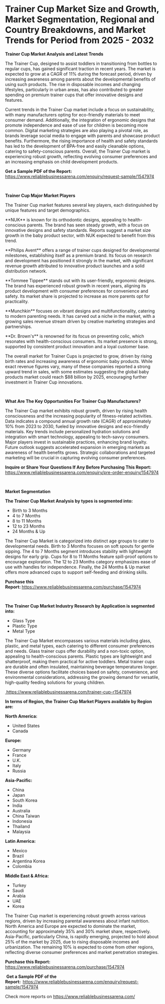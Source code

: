 <p><h1>Trainer Cup Market Size and Growth, Market Segmentation, Regional and Country Breakdowns, and Market Trends for Period from 2025 -  2032</h1></p><p><strong>Trainer Cup Market Analysis and Latest Trends</strong></p>
<p><p>The Trainer Cup, designed to assist toddlers in transitioning from bottles to regular cups, has gained significant traction in recent years. The market is expected to grow at a CAGR of 11% during the forecast period, driven by increasing awareness among parents about the developmental benefits of using such products. The rise in disposable incomes and changing lifestyles, particularly in urban areas, has also contributed to greater spending on premium trainer cups that offer innovative designs and features.</p><p>Current trends in the Trainer Cup market include a focus on sustainability, with many manufacturers opting for eco-friendly materials to meet consumer demand. Additionally, the integration of ergonomic designs that promote independence and ease of use for children is becoming more common. Digital marketing strategies are also playing a pivotal role, as brands leverage social media to engage with parents and showcase product benefits. Furthermore, the rising importance of health and safety standards has led to the development of BPA-free and easily cleanable options, catering to safety-conscious parents. Overall, the Trainer Cup market is experiencing robust growth, reflecting evolving consumer preferences and an increasing emphasis on child development products.</p></p>
<p><strong>Get a Sample PDF of the Report:&nbsp;</strong> <a href="https://www.reliablebusinessarena.com/enquiry/request-sample/1547974?utm_campaign=2530&utm_medium=2&utm_source=Github&utm_content=ia&utm_term=05042025&utm_id=trainer-cup">https://www.reliablebusinessarena.com/enquiry/request-sample/1547974</a></p>
<p>&nbsp;</p>
<p><strong>Trainer Cup Major Market Players</strong></p>
<p><p>The Trainer Cup market features several key players, each distinguished by unique features and target demographics. </p><p>**NUK** is known for its orthodontic designs, appealing to health-conscious parents. The brand has seen steady growth, with a focus on innovative designs and safety standards. Reports suggest a market size growth in the baby product sector, with NUK expected to benefit from this trend.</p><p>**Philips Avent** offers a range of trainer cups designed for developmental milestones, establishing itself as a premium brand. Its focus on research and development has positioned it strongly in the market, with significant revenue growth attributed to innovative product launches and a solid distribution network.</p><p>**Tommee Tippee** stands out with its user-friendly, ergonomic designs. The brand has experienced robust growth in recent years, aligning its product development with consumer preferences for convenience and safety. Its market share is projected to increase as more parents opt for practicality.</p><p>**Munchkin** focuses on vibrant designs and multifunctionality, catering to modern parenting needs. It has carved out a niche in the market, with a growing sales revenue stream driven by creative marketing strategies and partnerships.</p><p>**Dr. Brown's** is renowned for its focus on preventing colic, which resonates with health-conscious consumers. Its market presence is strong, supported by consistent product innovation and a loyal customer base.</p><p>The overall market for Trainer Cups is projected to grow, driven by rising birth rates and increasing awareness of ergonomic baby products. While exact revenue figures vary, many of these companies reported a strong upward trend in sales, with some estimates suggesting the global baby products market could reach $88 billion by 2025, encouraging further investment in Trainer Cup innovations.</p></p>
<p>&nbsp;</p>
<p><strong>What Are The Key Opportunities For Trainer Cup Manufacturers?</strong></p>
<p><p>The Trainer Cup market exhibits robust growth, driven by rising health consciousness and the increasing popularity of fitness-related activities. Data indicates a compound annual growth rate (CAGR) of approximately 10% from 2023 to 2030, fueled by innovative designs and eco-friendly materials. Key trends include personalized hydration solutions and integration with smart technology, appealing to tech-savvy consumers. Major players invest in sustainable practices, enhancing brand loyalty. Future outlook suggests accelerated expansion in emerging markets as awareness of health benefits grows. Strategic collaborations and targeted marketing will be crucial in capturing evolving consumer preferences.</p></p>
<p><strong>Inquire or Share Your Questions If Any Before Purchasing This Report:</strong> <a href="https://www.reliablebusinessarena.com/enquiry/pre-order-enquiry/1547974?utm_campaign=2530&utm_medium=2&utm_source=Github&utm_content=ia&utm_term=05042025&utm_id=trainer-cup">https://www.reliablebusinessarena.com/enquiry/pre-order-enquiry/1547974</a></p>
<p>&nbsp;</p>
<p><strong>Market Segmentation</strong></p>
<p><strong>The Trainer Cup Market Analysis by types is segmented into:</strong></p>
<p><ul><li>Birth to 3 Months</li><li>4 to 7 Months</li><li>8 to 11 Months</li><li>12 to 23 Months</li><li>24 Months & Up</li></ul></p>
<p><p>The Trainer Cup Market is categorized into distinct age groups to cater to developmental needs. Birth to 3 Months focuses on soft spouts for gentle sipping. The 4 to 7 Months segment introduces stability with lightweight designs for early grip. Cups for 8 to 11 Months feature spill-proof options to encourage exploration. The 12 to 23 Months category emphasizes ease of use with handles for independence. Finally, the 24 Months & Up market offers more advanced cups to support self-feeding and drinking skills.</p></p>
<p><strong>Purchase this Report:&nbsp;</strong><a href="https://www.reliablebusinessarena.com/purchase/1547974?utm_campaign=2530&utm_medium=2&utm_source=Github&utm_content=ia&utm_term=05042025&utm_id=trainer-cup">https://www.reliablebusinessarena.com/purchase/1547974</a></p>
<p>&nbsp;</p>
<p><strong>The Trainer Cup Market Industry Research by Application is segmented into:</strong></p>
<p><ul><li>Glass Type</li><li>Plastic Type</li><li>Metal Type</li></ul></p>
<p><p>The Trainer Cup Market encompasses various materials including glass, plastic, and metal types, each catering to different consumer preferences and needs. Glass trainer cups offer durability and a non-toxic option, appealing to health-conscious parents. Plastic types are lightweight and shatterproof, making them practical for active toddlers. Metal trainer cups are durable and often insulated, maintaining beverage temperatures longer. These diverse options facilitate choices based on safety, convenience, and environmental considerations, addressing the growing demand for versatile, high-quality feeding solutions for young children.</p></p>
<p><a href="https://www.reliablebusinessarena.com/trainer-cup-r1547974?utm_campaign=2530&utm_medium=2&utm_source=Github&utm_content=ia&utm_term=05042025&utm_id=trainer-cup">&nbsp;https://www.reliablebusinessarena.com/trainer-cup-r1547974</a></p>
<p><strong>In terms of Region, the Trainer Cup Market Players available by Region are:</strong></p>
<p>
    <p> <strong> North America: </strong>
        <ul>
            <li>United States</li>
            <li>Canada</li>
        </ul>
        </p> 
    <p> <strong> Europe: </strong>
        <ul>
            <li>Germany</li>
            <li>France</li>
            <li>U.K.</li>
            <li>Italy</li>
            <li>Russia</li>
        </ul>
        </p> 
    <p> <strong> Asia-Pacific: </strong>
        <ul>
            <li>China</li>
            <li>Japan</li>
            <li>South Korea</li>
            <li>India</li>
            <li>Australia</li>
            <li>China Taiwan</li>
            <li>Indonesia</li>
            <li>Thailand</li>
            <li>Malaysia</li>
        </ul>
        </p> 
    <p> <strong> Latin America: </strong>
        <ul>
            <li>Mexico</li>
            <li>Brazil</li>
            <li>Argentina Korea</li>
            <li>Colombia</li>
        </ul>
        </p> 
    <p> <strong> Middle East & Africa: </strong>
        <ul>
            <li>Turkey</li>
            <li>Saudi</li>
            <li>Arabia</li>
            <li>UAE</li>
            <li>Korea</li>
        </ul>
    </p>
    </p>
<p><p>The Trainer Cup market is experiencing robust growth across various regions, driven by increasing parental awareness about infant nutrition. North America and Europe are expected to dominate the market, accounting for approximately 35% and 30% market share, respectively. Asia-Pacific, particularly China, is rapidly emerging, projected to hold about 25% of the market by 2025, due to rising disposable incomes and urbanization. The remaining 10% is expected to come from other regions, reflecting diverse consumer preferences and market penetration strategies.</p></p>
<p><strong>Purchase this Report: </strong><a href="https://www.reliablebusinessarena.com/purchase/1547974?utm_campaign=2530&utm_medium=2&utm_source=Github&utm_content=ia&utm_term=05042025&utm_id=trainer-cup">https://www.reliablebusinessarena.com/purchase/1547974</a></p>
<p>&nbsp;<strong>Get a Sample PDF of the Report:&nbsp;&nbsp;</strong><a href="https://www.reliablebusinessarena.com/enquiry/request-sample/1547974?utm_campaign=2530&utm_medium=2&utm_source=Github&utm_content=ia&utm_term=05042025&utm_id=trainer-cup">https://www.reliablebusinessarena.com/enquiry/request-sample/1547974</a></p>
<p><strong></strong></p>
<p>Check more reports on <a href="https://www.reliablebusinessarena.com/?utm_campaign=2530&utm_medium=2&utm_source=Github&utm_content=ia&utm_term=05042025&utm_id=trainer-cup">https://www.reliablebusinessarena.com/</a></p>